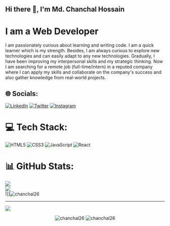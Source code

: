 ## Hi there 👋, I'm Md. Chanchal Hossain 
# I am a Web Developer


I am passionately curious about learning and writing code. I am a quick learner which is my strength. Besides, I am always curious to explore new technologies and can easily adapt to any new technologies. Gradually, I have been improving my interpersonal skills and my strategic thinking. Now I am searching for a remote job (full-time/intern) in a reputed company where I can apply my skills and collaborate on the company's success and also gather knowledge from real-world projects.

## 🌐 Socials:
[![LinkedIn](https://img.shields.io/badge/LinkedIn-%230077B5.svg?logo=linkedin&logoColor=white)](https://linkedin.com/in/md-chanchal-hossain) [![Twitter](https://img.shields.io/badge/Twitter-%231DA1F2.svg?logo=Twitter&logoColor=white)](https://twitter.com/chanchal_2613) [![Instagram](https://img.shields.io/badge/Instagram-%23E4405F.svg?logo=Instagram&logoColor=white)](https://instagram.com/chanchal_2613)

# 💻 Tech Stack:
![HTML5](https://img.shields.io/badge/html5-%23E34F26.svg?style=for-the-badge&logo=html5&logoColor=white) ![CSS3](https://img.shields.io/badge/css3-%231572B6.svg?style=for-the-badge&logo=css3&logoColor=white) ![JavaScript](https://img.shields.io/badge/javascript-%23323330.svg?style=for-the-badge&logo=javascript&logoColor=%23F7DF1E) ![React](https://img.shields.io/badge/react-%2320232a.svg?style=for-the-badge&logo=react&logoColor=%2361DAFB)
# 📊 GitHub Stats:
![](https://github-readme-stats.vercel.app/api?username=chanchal26&theme=dark&hide_border=false&include_all_commits=false&count_private=false)<br/>
![](https://github-readme-streak-stats.herokuapp.com/?user=chanchal26&theme=dark&hide_border=false)<br/>
![]<img src="https://github-readme-stats.vercel.app/api/top-langs/?username=chanchal26&show_icons=true&theme=gotham" alt="chanchal26" />

---
[![](https://visitcount.itsvg.in/api?id=chanchal26&icon=0&color=0)](https://visitcount.itsvg.in)






<p align="center"> <img src="https://github-readme-stats.vercel.app/api/top-langs/?username=chanchal26&show_icons=true&theme=gotham" alt="chanchal26" />
<img src="https://github-readme-stats.vercel.app/api?username=chanchal26&show_icons=true&theme=gotham" alt="chanchal26" />

